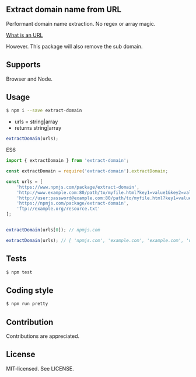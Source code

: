 Extract domain name from URL
--

Performant domain name extraction. No regex or array magic.

[What is an URL](https://developer.mozilla.org/en-US/docs/Learn/Common_questions/What_is_a_URL)

However. This package will also remove the sub domain.

Supports
--
Browser and Node.

Usage
--

```bash
$ npm i --save extract-domain
```

* urls = string|array
* returns string|array

```js
extractDomain(urls);
```

ES6
```js
import { extractDomain } from 'extract-domain';
```

```js
const extractDomain = require('extract-domain').extractDomain;
```

```js
const urls = [
    'https://www.npmjs.com/package/extract-domain',
    'http://www.example.com:80/path/to/myfile.html?key1=value1&key2=value2#SomewhereInTheDocument',
    'http://user:password@example.com:80/path/to/myfile.html?key1=value1&key2=value2#SomewhereInTheDocument',
    'https://npmjs.com/package/extract-domain',
    'ftp://example.org/resource.txt'
];


extractDomain(urls[0]); // npmjs.com

extractDomain(urls); // [ 'npmjs.com', 'example.com', 'example.com', 'npmjs.com', 'example.org' ]

```

Tests
--
```bash
$ npm test
```

Coding style
--
```bash
$ npm run pretty
```

Contribution
------
Contributions are appreciated.

License
------
MIT-licensed. See LICENSE.
